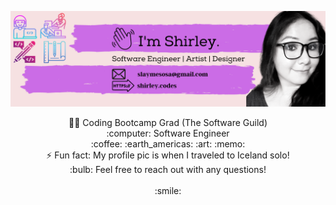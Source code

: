 
![](https://github.com/shirlz201/shirlz201/blob/master/myBanner.png)

<p align="center">
 👩‍💻 Coding Bootcamp Grad (The Software Guild)
 <br>
 :computer: Software Engineer
 <br>
  :coffee: :earth_americas: :art: :memo:
 <br>
 ⚡ Fun fact: My profile pic is when I traveled to Iceland solo!
 <br>
 :bulb: Feel free to reach out with any questions!
 <br>
 <br>
 :smile: </p>



<!--
**shirlz201/shirlz201** is a ✨ _special_ ✨ repository because its `README.md` (this file) appears on your GitHub profile.
